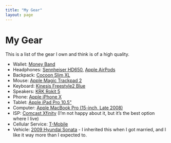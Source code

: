 ```yaml
---
title: "My Gear"
layout: page
---
```


# My Gear

This is a list of the gear I own and think is of a high quality.

- Wallet: [Money Band][1]
- Headphones: [Sennheiser HD650][2], [Apple AirPods][3]
- Backpack: [Cocoon Slim XL][4]
- Mouse: [Apple Magic Trackpad 2][5]
- Keyboard: [Kinesis Freestyle2 Blue][6]
- Speakers: [KRK Rokit 5][7]
- Phone: [Apple iPhone X][8]
- Tablet: [Apple iPad Pro 10.5"][9]
- Computer: [Apple MacBook Pro (15-inch, Late 2008)][10]
- ISP: [Comcast Xfinity][11] (I’m not happy about it, but it’s the best option where I live)
- Cellular Service: [T-Mobile][12]
- Vehicle: [2009 Hyundai Sonata][13] - I inherited this when I got married, and I like it way more than I expected to.

[1]:	http://www.money-band.com
[2]:	https://www.amazon.com/Sennheiser-HD-650-Professional-Headphone/dp/B00018MSNI
[3]:	https://www.apple.com/airpods/
[4]:	https://www.cocooninnovations.com/product_info.php?cat_id=68&product_id=247
[5]:	https://www.apple.com/shop/product/MJ2R2LL/A/magic-trackpad-2
[6]:	https://www.kinesis-ergo.com/shop/freestyle2-blue-mac/
[7]:	http://www.krksys.com/krk-studio-monitor-speakers/rokit/rokit-5.html
[8]:	https://www.apple.com/iphone-x/
[9]:	https://www.apple.com/ipad-pro/
[10]:	https://everymac.com/systems/apple/macbook_pro/specs/macbook-pro-core-2-duo-2.66-aluminum-15-early-2009-unibody-specs.html
[11]:	https://my.xfinity.com/
[12]:	https://www.t-mobile.com
[13]:	https://en.wikipedia.org/wiki/Hyundai_Sonata#Fifth_generation_(NF;_2004%E2%80%932010)